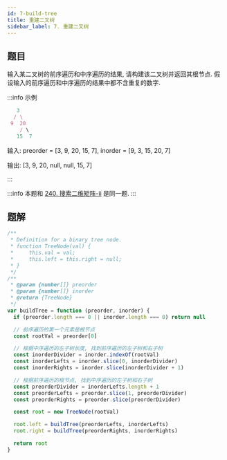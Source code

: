 ```yaml
---
id: 7-build-tree
title: 重建二叉树
sidebar_label: 7. 重建二叉树
---
```


## 题目

输入某二叉树的前序遍历和中序遍历的结果, 请构建该二叉树并返回其根节点. 假设输入的前序遍历和中序遍历的结果中都不含重复的数字.

:::info 示例

```ts
   3
  / \
 9  20
    / \
   15  7
```

输入: preorder = [3, 9, 20, 15, 7], inorder = [9, 3, 15, 20, 7]

输出: [3, 9, 20, null, null, 15, 7]

:::

:::info
本题和 [240. 搜索二维矩阵-ii](/leetcode/medium/240-search-matrix) 是同一题.
:::

## 题解

```ts
/**
 * Definition for a binary tree node.
 * function TreeNode(val) {
 *     this.val = val;
 *     this.left = this.right = null;
 * }
 */
/**
 * @param {number[]} preorder
 * @param {number[]} inorder
 * @return {TreeNode}
 */
var buildTree = function (preorder, inorder) {
  if (preorder.length === 0 || inorder.length === 0) return null

  // 前序遍历的第一个元素是根节点
  const rootVal = preorder[0]

  // 根据中序遍历的左子树长度, 找到前序遍历的左子树和右子树
  const inorderDivider = inorder.indexOf(rootVal)
  const inorderLefts = inorder.slice(0, inorderDivider)
  const inorderRights = inorder.slice(inorderDivider + 1)

  // 根据前序遍历的根节点, 找到中序遍历的左子树和右子树
  const preorderDivider = inorderLefts.length + 1
  const preorderLefts = preorder.slice(1, preorderDivider)
  const preorderRights = preorder.slice(preorderDivider)

  const root = new TreeNode(rootVal)

  root.left = buildTree(preorderLefts, inorderLefts)
  root.right = buildTree(preorderRights, inorderRights)

  return root
}
```
